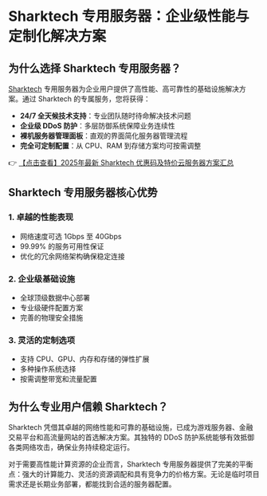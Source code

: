 # Sharktech 专用服务器：企业级性能与定制化解决方案

## 为什么选择 Sharktech 专用服务器？

[Sharktech](https://bit.ly/Sharktech) 专用服务器为企业用户提供了高性能、高可靠性的基础设施解决方案。通过 Sharktech 的专属服务，您将获得：

- **24/7 全天候技术支持**：专业团队随时待命解决技术问题
- **企业级 DDoS 防护**：多层防御系统保障业务连续性
- **裸机服务器管理面板**：直观的界面简化服务器管理流程
- **完全可定制配置**：从 CPU、RAM 到存储方案均可按需调整

👉 [【点击查看】2025年最新 Sharktech 优惠码及特价云服务器方案汇总](https://bit.ly/Sharktech)

## Sharktech 专用服务器核心优势

### 1. 卓越的性能表现
- 网络速度可选 1Gbps 至 40Gbps
- 99.99% 的服务可用性保证
- 优化的冗余网络架构确保稳定连接

### 2. 企业级基础设施
- 全球顶级数据中心部署
- 专业级硬件配置方案
- 完善的物理安全措施

### 3. 灵活的定制选项
- 支持 CPU、GPU、内存和存储的弹性扩展
- 多种操作系统选择
- 按需调整带宽和流量配置

## 为什么专业用户信赖 Sharktech？

Sharktech 凭借其卓越的网络性能和可靠的基础设施，已成为游戏服务器、金融交易平台和高流量网站的首选解决方案。其独特的 DDoS 防护系统能够有效抵御各类网络攻击，确保业务持续稳定运行。

对于需要高性能计算资源的企业而言，Sharktech 专用服务器提供了完美的平衡点：强大的计算能力、灵活的资源调配和具有竞争力的价格方案。无论是临时项目需求还是长期业务部署，都能找到合适的服务器配置。
